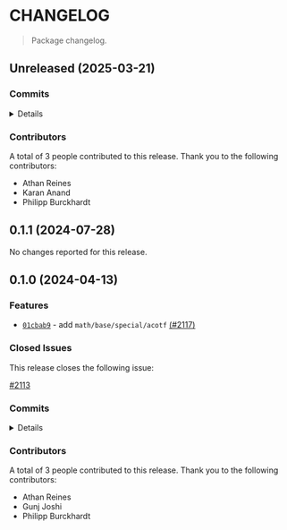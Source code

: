 # CHANGELOG

> Package changelog.

<section class="release" id="unreleased">

## Unreleased (2025-03-21)

<section class="commits">

### Commits

<details>

-   [`850472b`](https://github.com/stdlib-js/stdlib/commit/850472b35f4cf47cab44047acd94a9120d6d5b77) - **docs:** replace manual `for` loop in examples [(#6182)](https://github.com/stdlib-js/stdlib/pull/6182) _(by Karan Anand)_
-   [`df0b96c`](https://github.com/stdlib-js/stdlib/commit/df0b96c8e629a9f773d103fa2c5b25bfcab25a92) - **bench:** update random value generation [(#5338)](https://github.com/stdlib-js/stdlib/pull/5338) _(by Karan Anand)_
-   [`8f2808d`](https://github.com/stdlib-js/stdlib/commit/8f2808dec8c8a6508841e86453fba823823efc6c) - **docs:** update related packages sections [(#4302)](https://github.com/stdlib-js/stdlib/pull/4302) _(by stdlib-bot)_
-   [`ff25e13`](https://github.com/stdlib-js/stdlib/commit/ff25e1324e1507cc076078e82badce7fdf7915f6) - **docs:** remove excess whitespace _(by Philipp Burckhardt)_
-   [`2777e4b`](https://github.com/stdlib-js/stdlib/commit/2777e4be161869d09406e3b17947d24c64b47af2) - **bench:** resolve lint errors in benchmarks _(by Athan Reines)_

</details>

</section>

<!-- /.commits -->

<section class="contributors">

### Contributors

A total of 3 people contributed to this release. Thank you to the following contributors:

-   Athan Reines
-   Karan Anand
-   Philipp Burckhardt

</section>

<!-- /.contributors -->

</section>

<!-- /.release -->

<section class="release" id="v0.1.1">

## 0.1.1 (2024-07-28)

No changes reported for this release.

</section>

<!-- /.release -->

<section class="release" id="v0.1.0">

## 0.1.0 (2024-04-13)

<section class="features">

### Features

-   [`01cbab9`](https://github.com/stdlib-js/stdlib/commit/01cbab9ea365ede593f291f90959bbf9f7a8e967) - add `math/base/special/acotf` [(#2117)](https://github.com/stdlib-js/stdlib/pull/2117)

</section>

<!-- /.features -->

<section class="issues">

### Closed Issues

This release closes the following issue:

[#2113](https://github.com/stdlib-js/stdlib/issues/2113)

</section>

<!-- /.issues -->

<section class="commits">

### Commits

<details>

-   [`41d41e9`](https://github.com/stdlib-js/stdlib/commit/41d41e959b4eaad3c631e6898e3144a4015a5458) - **test:** include trailing newlines in Julia-generated JSON fixtures _(by Philipp Burckhardt)_
-   [`9ed7d0e`](https://github.com/stdlib-js/stdlib/commit/9ed7d0e7d57edb5ad0dfb65c944bed87d475cbf3) - **chore:** add missing trailing newlines _(by Philipp Burckhardt)_
-   [`01cbab9`](https://github.com/stdlib-js/stdlib/commit/01cbab9ea365ede593f291f90959bbf9f7a8e967) - **feat:** add `math/base/special/acotf` [(#2117)](https://github.com/stdlib-js/stdlib/pull/2117) _(by Gunj Joshi, Athan Reines)_

</details>

</section>

<!-- /.commits -->

<section class="contributors">

### Contributors

A total of 3 people contributed to this release. Thank you to the following contributors:

-   Athan Reines
-   Gunj Joshi
-   Philipp Burckhardt

</section>

<!-- /.contributors -->

</section>

<!-- /.release -->

